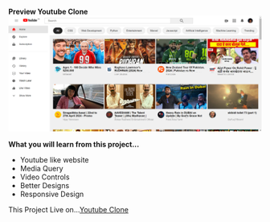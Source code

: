 **Preview Youtube Clone**
![6](https://github.com/thisabhay/Youtube-Clone/blob/main/Screenshot%202024-04-21%20224350.png)



**What you will learn from this project...**
* Youtube like website
* Media Query
* Video Controls
* Better Designs
* Responsive Design


This Project Live on...[Youtube Clone](https://youtube-clone-thisabhay.vercel.app/)
